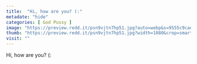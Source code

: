 ```yaml
---
title:  "Hi, how are you? (:"
metadate: "hide"
categories: [ God Pussy ]
image: "https://preview.redd.it/psn9vjtn7hp51.jpg?auto=webp&s=9555c9caeeb39bccce67120271988859cf3cc246"
thumb: "https://preview.redd.it/psn9vjtn7hp51.jpg?width=1080&crop=smart&auto=webp&s=04ece05170458655db5ea7b311e62dd1f14494ce"
visit: ""
---
```

Hi, how are you? (:

